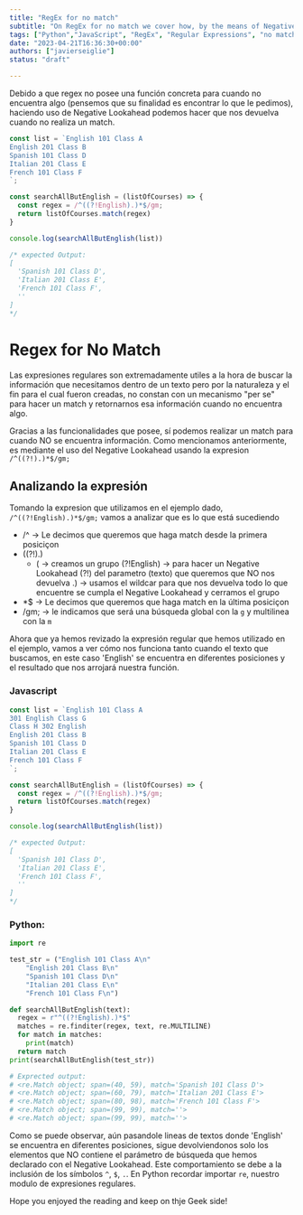 ```yaml
---
title: "RegEx for no match"
subtitle: "On RegEx for no match we cover how, by the means of Negative Look ahead, to create a regular expression that returns everything that doesn't match our expression."
tags: ["Python","JavaScript", "RegEx", "Regular Expressions", "no match"]
date: "2023-04-21T16:36:30+00:00"
authors: ["javierseiglie"]
status: "draft"

---
```


Debido a que regex no posee una función concreta para cuando no encuentra algo (pensemos que su finalidad es encontrar lo que le pedimos), haciendo uso de Negative Lookahead podemos hacer que nos devuelva cuando no realiza un match.

```javascript
const list = `English 101 Class A
English 201 Class B
Spanish 101 Class D
Italian 201 Class E
French 101 Class F
`;

const searchAllButEnglish = (listOfCourses) => {
  const regex = /^((?!English).)*$/gm;  
  return listOfCourses.match(regex)
} 

console.log(searchAllButEnglish(list))

/* expected Output:
[
  'Spanish 101 Class D',
  'Italian 201 Class E',
  'French 101 Class F',
  ''
]
*/
```

# Regex for No Match

Las expresiones regulares son extremadamente utiles a la hora de buscar la información que necesitamos dentro de un texto pero por la naturaleza y el fin para el cual fueron creadas, no constan con un mecanismo "per se" para hacer un match y retornarnos esa información cuando no encuentra algo. 

Gracias a las funcionalidades que posee, sí podemos realizar un match para cuando NO se encuentra información. Como mencionamos anteriormente, es mediante el uso del Negative Lookahead usando la expresion ` /^((?!).)*$/gm;`

## Analizando la expresión

Tomando la expresion que utilizamos en el ejemplo dado,  `/^((?!English).)*$/gm;` vamos a analizar que es lo que está sucediendo
 - /^  -> Le decimos que queremos que haga match desde la primera posiciçon
 - ((?!).)
 	- ( -> creamos un grupo
	(?!English) -> para hacer un Negative Lookahead (?!) del parametro (texto) que queremos que NO nos devuelva
	.) -> usamos el wildcar para que nos devuelva todo lo que encuentre se cumpla el Negative Lookahead y cerramos el grupo
 - *$ -> Le decimos que queremos que haga match en la última posiciçon
 - /gm; -> le indicamos que será una búsqueda global con la `g` y multilinea con la `m`

Ahora que ya hemos revizado la expresión regular que hemos utilizado en el ejemplo, vamos a ver cómo nos funciona tanto cuando el texto que buscamos, en este caso 'English' se encuentra en diferentes posiciones y el resultado que nos arrojará nuestra función.

### Javascript 

```javascript
const list = `English 101 Class A
301 English Class G
Class H 302 English
English 201 Class B
Spanish 101 Class D
Italian 201 Class E
French 101 Class F
`;

const searchAllButEnglish = (listOfCourses) => {
  const regex = /^((?!English).)*$/gm;  
  return listOfCourses.match(regex)
} 

console.log(searchAllButEnglish(list))

/* expected Output:
[
  'Spanish 101 Class D',
  'Italian 201 Class E',
  'French 101 Class F',
  ''
]
*/
```

### Python:

```python
import re

test_str = ("English 101 Class A\n"
	"English 201 Class B\n"
	"Spanish 101 Class D\n"
	"Italian 201 Class E\n"
	"French 101 Class F\n")

def searchAllButEnglish(text):
  regex = r"^((?!English).)*$"
  matches = re.finditer(regex, text, re.MULTILINE)
  for match in matches:
    print(match)
  return match
print(searchAllButEnglish(test_str))

# Exprected output:
# <re.Match object; span=(40, 59), match='Spanish 101 Class D'>
# <re.Match object; span=(60, 79), match='Italian 201 Class E'>
# <re.Match object; span=(80, 98), match='French 101 Class F'>
# <re.Match object; span=(99, 99), match=''>
# <re.Match object; span=(99, 99), match=''>

```


Como se puede observar, aún pasandole lineas de textos donde 'English' se encuentra en diferentes posiciones, sigue devolviendonos solo los elementos que NO contiene el parámetro de búsqueda que hemos declarado con el Negative Lookahead. Este comportamiento se debe a la inclusión de los símbolos `^`, `$`, `.`. En Python recordar importar `re`, nuestro modulo de expresiones regulares.

Hope you enjoyed the reading and keep on thje Geek side!